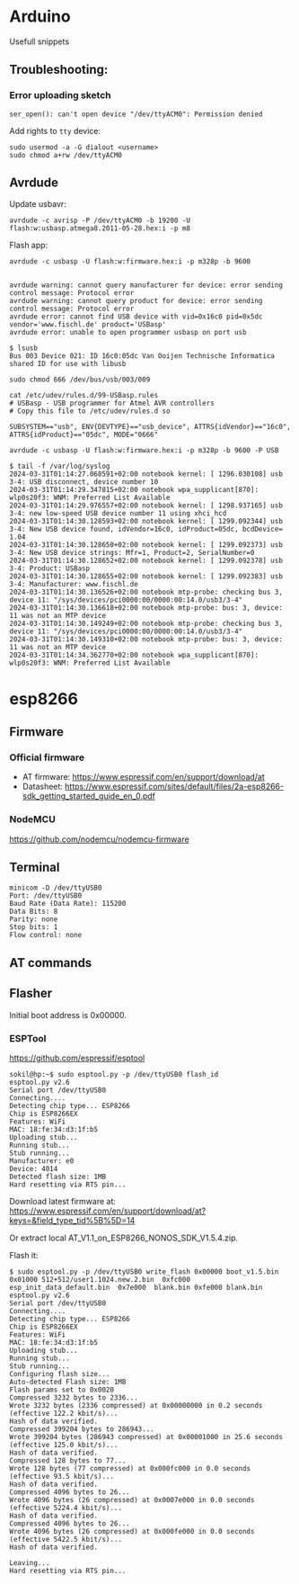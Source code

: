 # Arduino

Usefull snippets

## Troubleshooting:

### Error uploading sketch

```
ser_open(): can't open device "/dev/ttyACM0": Permission denied
```

Add rights to `tty` device:

```
sudo usermod -a -G dialout <username>
sudo chmod a+rw /dev/ttyACM0
```

## Avrdude

Update usbavr:
```
avrdude -c avrisp -P /dev/ttyACM0 -b 19200 -U flash:w:usbasp.atmega8.2011-05-28.hex:i -p m8
```

Flash app:
```
avrdude -c usbasp -U flash:w:firmware.hex:i -p m328p -b 9600


avrdude warning: cannot query manufacturer for device: error sending control message: Protocol error
avrdude warning: cannot query product for device: error sending control message: Protocol error
avrdude error: cannot find USB device with vid=0x16c0 pid=0x5dc vendor='www.fischl.de' product='USBasp'
avrdude error: unable to open programmer usbasp on port usb
```

```
$ lsusb
Bus 003 Device 021: ID 16c0:05dc Van Ooijen Technische Informatica shared ID for use with libusb
```

```
sudo chmod 666 /dev/bus/usb/003/009
```

```
cat /etc/udev/rules.d/99-USBasp.rules 
# USBasp - USB programmer for Atmel AVR controllers
# Copy this file to /etc/udev/rules.d so

SUBSYSTEM=="usb", ENV{DEVTYPE}=="usb_device", ATTRS{idVendor}=="16c0", ATTRS{idProduct}=="05dc", MODE="0666"
```

```
avrdude -c usbasp -U flash:w:firmware.hex:i -p m328p -b 9600 -P USB
```

```
$ tail -f /var/log/syslog
2024-03-31T01:14:27.068591+02:00 notebook kernel: [ 1296.030108] usb 3-4: USB disconnect, device number 10
2024-03-31T01:14:29.347815+02:00 notebook wpa_supplicant[870]: wlp0s20f3: WNM: Preferred List Available
2024-03-31T01:14:29.976557+02:00 notebook kernel: [ 1298.937165] usb 3-4: new low-speed USB device number 11 using xhci_hcd
2024-03-31T01:14:30.128593+02:00 notebook kernel: [ 1299.092344] usb 3-4: New USB device found, idVendor=16c0, idProduct=05dc, bcdDevice= 1.04
2024-03-31T01:14:30.128650+02:00 notebook kernel: [ 1299.092373] usb 3-4: New USB device strings: Mfr=1, Product=2, SerialNumber=0
2024-03-31T01:14:30.128652+02:00 notebook kernel: [ 1299.092378] usb 3-4: Product: USBasp
2024-03-31T01:14:30.128655+02:00 notebook kernel: [ 1299.092383] usb 3-4: Manufacturer: www.fischl.de
2024-03-31T01:14:30.136526+02:00 notebook mtp-probe: checking bus 3, device 11: "/sys/devices/pci0000:00/0000:00:14.0/usb3/3-4"
2024-03-31T01:14:30.136618+02:00 notebook mtp-probe: bus: 3, device: 11 was not an MTP device
2024-03-31T01:14:30.149249+02:00 notebook mtp-probe: checking bus 3, device 11: "/sys/devices/pci0000:00/0000:00:14.0/usb3/3-4"
2024-03-31T01:14:30.149310+02:00 notebook mtp-probe: bus: 3, device: 11 was not an MTP device
2024-03-31T01:14:34.362770+02:00 notebook wpa_supplicant[870]: wlp0s20f3: WNM: Preferred List Available

```

# esp8266

## Firmware

### Official firmware

* AT firmware: https://www.espressif.com/en/support/download/at
* Datasheet: https://www.espressif.com/sites/default/files/2a-esp8266-sdk_getting_started_guide_en_0.pdf

### NodeMCU

https://github.com/nodemcu/nodemcu-firmware

## Terminal

```
minicom -D /dev/ttyUSB0
Port: /dev/ttyUSB0
Baud Rate (Data Rate): 115200
Data Bits: 8
Parity: none
Stop bits: 1
Flow control: none
```

## AT commands

## Flasher

Initial boot address is 0x00000.

### ESPTool

https://github.com/espressif/esptool

```
sokil@hp:~$ sudo esptool.py -p /dev/ttyUSB0 flash_id
esptool.py v2.6
Serial port /dev/ttyUSB0
Connecting....
Detecting chip type... ESP8266
Chip is ESP8266EX
Features: WiFi
MAC: 18:fe:34:d3:1f:b5
Uploading stub...
Running stub...
Stub running...
Manufacturer: e0
Device: 4014
Detected flash size: 1MB
Hard resetting via RTS pin...
```

Download latest firmware at: https://www.espressif.com/en/support/download/at?keys=&field_type_tid%5B%5D=14

Or extract local AT_V1.1_on_ESP8266_NONOS_SDK_V1.5.4.zip.

Flash it:

```
$ sudo esptool.py -p /dev/ttyUSB0 write_flash 0x00000 boot_v1.5.bin  0x01000 512+512/user1.1024.new.2.bin  0xfc000  esp_init_data_default.bin  0x7e000  blank.bin 0xfe000 blank.bin
esptool.py v2.6
Serial port /dev/ttyUSB0
Connecting....
Detecting chip type... ESP8266
Chip is ESP8266EX
Features: WiFi
MAC: 18:fe:34:d3:1f:b5
Uploading stub...
Running stub...
Stub running...
Configuring flash size...
Auto-detected Flash size: 1MB
Flash params set to 0x0020
Compressed 3232 bytes to 2336...
Wrote 3232 bytes (2336 compressed) at 0x00000000 in 0.2 seconds (effective 122.2 kbit/s)...
Hash of data verified.
Compressed 399204 bytes to 286943...
Wrote 399204 bytes (286943 compressed) at 0x00001000 in 25.6 seconds (effective 125.0 kbit/s)...
Hash of data verified.
Compressed 128 bytes to 77...
Wrote 128 bytes (77 compressed) at 0x000fc000 in 0.0 seconds (effective 93.5 kbit/s)...
Hash of data verified.
Compressed 4096 bytes to 26...
Wrote 4096 bytes (26 compressed) at 0x0007e000 in 0.0 seconds (effective 5224.4 kbit/s)...
Hash of data verified.
Compressed 4096 bytes to 26...
Wrote 4096 bytes (26 compressed) at 0x000fe000 in 0.0 seconds (effective 5422.5 kbit/s)...
Hash of data verified.

Leaving...
Hard resetting via RTS pin...

```





